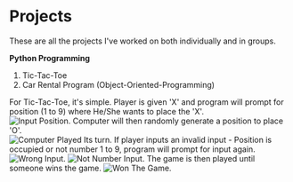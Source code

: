 # Projects

These are all the projects I've worked on both individually and in groups.


**Python Programming**
1. Tic-Tac-Toe
2. Car Rental Program (Object-Oriented-Programming)


For Tic-Tac-Toe, it's simple. 
Player is given 'X' and program will prompt for position (1 to 9) where He/She wants to place the 'X'.  
![Input Position](https://user-images.githubusercontent.com/88434211/135615183-67b5406d-a1f7-4dca-92f3-6c4d769663af.png). 
Computer will then randomly generate a position to place 'O'.  
![Computer Played Its turn](https://user-images.githubusercontent.com/88434211/135615182-040025ed-992c-4ed0-9b90-522ebaa90680.png). 
If player inputs an invalid input - Position is occupied or not number 1 to 9, program will prompt for input again.
![Wrong Input](https://user-images.githubusercontent.com/88434211/135615179-a54f497c-d8e1-465d-bc03-12ff3c225a9d.png). 
![Not Number Input](https://user-images.githubusercontent.com/88434211/135615175-37866ad0-520c-4ab8-b96d-7697c1982f7b.png). 
The game is then played until someone wins the game.
![Won The Game](https://user-images.githubusercontent.com/88434211/135615178-2e5531c4-a248-4883-9170-a70779a39f34.png). 
